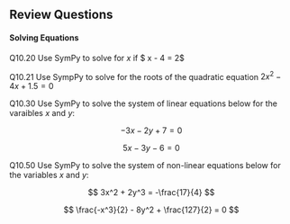 
## Review Questions
#### Solving Equations
Q10.20 Use SymPy to solve for $x$ if $ x - 4 = 2$

Q10.21 Use SympPy to solve for the roots of the quadratic equation $2x^2 - 4x + 1.5 = 0$

Q10.30 Use SymPy to solve the system of linear equations below for the varaibles $x$ and $y$:

$$ -3x - 2y + 7  = 0 $$

$$ 5x - 3y - 6 = 0 $$

Q10.50 Use SymPy to solve the system of non-linear equations below for the variables $x$ and $y$:

$$ 3x^2 + 2y^3 = -\frac{17}{4} $$

$$ \frac{-x^3}{2} - 8y^2 + \frac{127}{2} = 0 $$
 

